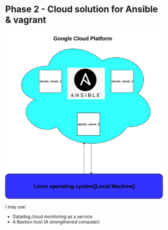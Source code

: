 # Phase 2 - Cloud solution for Ansible & vagrant

![Image diagram](https://github.com/Andrews-Projects/Ansible-Vagrant-infrastructure-development-and-deployment/blob/main/Images%20%26%20gifs/Cloud%20images/cloud.png)

I may use: 
- Datadog,cloud monitoring as a service
- A Bastion host (A strengthened computer)
